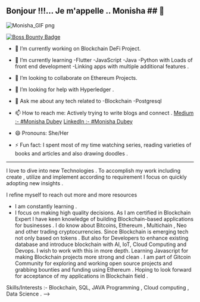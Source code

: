 ## Bonjour !!!... Je m'appelle .. Monisha ##  👋

![Monisha_GIF png](https://user-images.githubusercontent.com/70528692/91937891-8bdd0980-ed10-11ea-810c-e56ab29c3967.png)


[![Boss Bounty Badge](https://img.shields.io/endpoint.svg?url=https://api.boss.dev/badge/enabled/REPO_OWNER/REPO_NAME&style=for-the-badge&color=green)](https://www.boss.dev/issues/repo/REPO_OWNER/REPO_NAME)

- 🔭 I’m currently working on Blockchain DeFi Project.
- 🌱 I’m currently learning 
               -Flutter
               -JavaScript
               -Java
               -Python with Loads of front end development
               -Linking apps with multiple additional features . 
- 👯 I’m looking to collaborate on Ethereum Projects.
- 🤔 I’m looking for help with Hyperledger .
- 💬 Ask me about any tech related to 
                -Blockchain
                -Postgresql
              
- 📫 How to reach me:  Actively trying to write blogs and connect . 
                       [Medium :-  #Monisha Dubey](https://medium.com/@monishadubey6)
                       [LinkedIn :-  #Monisha Dubey](https://www.linkedin.com/in/monisha-dubey-38641a159/)
- 😄 Pronouns: She/Her
- ⚡ Fun fact: I spent most of my time watching series, reading varieties of books and articles and also drawing doodles . 
--------------------------------------------------------------------------------------------------------------------------------------------------------------------------------
I love to dive into new Technologies . To accomplish my work including create , utilize and implement according to requirement I focus on quickly adopting new insights . 

I refine myself to reach out more and more resources 
  - I am constantly learning .
  - I focus on making high quality decisions. 
As I am certified in Blockchain Expert I have keen knowledge of  building Blockchain-based applications for businesses . I do know about Bitcoins, Ethereum , Multichain , Neo and other trading cryptocurrencies. Since Blockchain is emerging tech not only based on tokens  .  But also for Developers to enhance existing database and introduce blockchain with AI, IoT, Cloud Computing and Devops. I wish to work with this in more depth. Learning Javascript for making Blockchain projects more strong and clean . I am part of Gitcoin Community for exploring and working open source projects and grabbing bounties and funding using Ethereum . Hoping to look forward for acceptance of my applications in Blockchain field .

Skills/Interests :- Blockchain, SQL, JAVA Programming , Cloud computing , Data Science . 
-->
